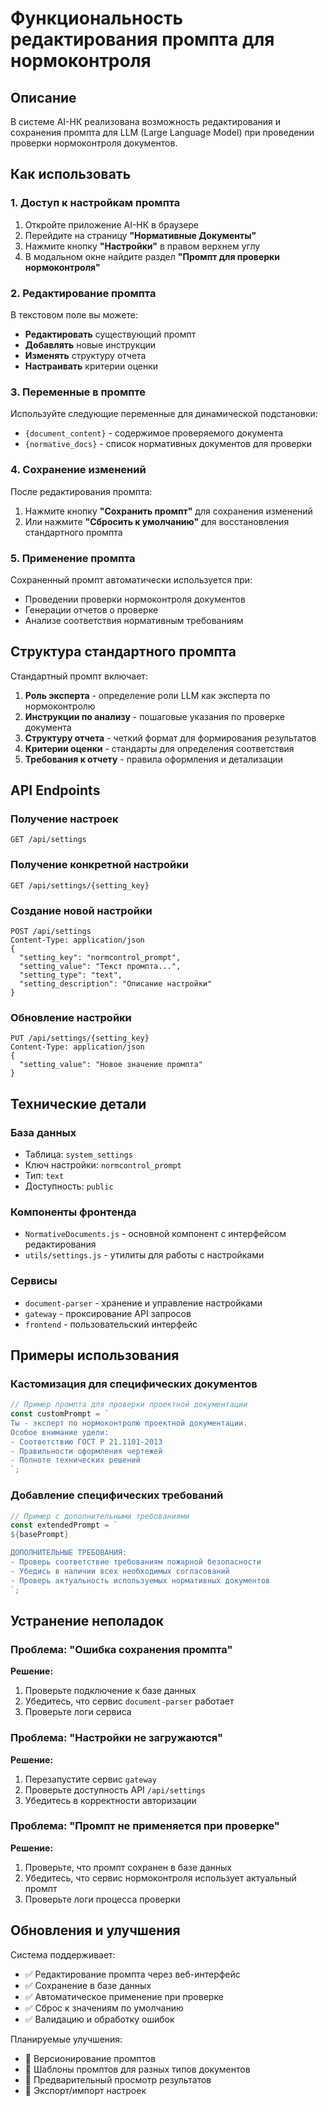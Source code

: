 # Функциональность редактирования промпта для нормоконтроля

## Описание

В системе AI-НК реализована возможность редактирования и сохранения промпта для LLM (Large Language Model) при проведении проверки нормоконтроля документов.

## Как использовать

### 1. Доступ к настройкам промпта

1. Откройте приложение AI-НК в браузере
2. Перейдите на страницу **"Нормативные Документы"**
3. Нажмите кнопку **"Настройки"** в правом верхнем углу
4. В модальном окне найдите раздел **"Промпт для проверки нормоконтроля"**

### 2. Редактирование промпта

В текстовом поле вы можете:
- **Редактировать** существующий промпт
- **Добавлять** новые инструкции
- **Изменять** структуру отчета
- **Настраивать** критерии оценки

### 3. Переменные в промпте

Используйте следующие переменные для динамической подстановки:
- `{document_content}` - содержимое проверяемого документа
- `{normative_docs}` - список нормативных документов для проверки

### 4. Сохранение изменений

После редактирования промпта:
1. Нажмите кнопку **"Сохранить промпт"** для сохранения изменений
2. Или нажмите **"Сбросить к умолчанию"** для восстановления стандартного промпта

### 5. Применение промпта

Сохраненный промпт автоматически используется при:
- Проведении проверки нормоконтроля документов
- Генерации отчетов о проверке
- Анализе соответствия нормативным требованиям

## Структура стандартного промпта

Стандартный промпт включает:

1. **Роль эксперта** - определение роли LLM как эксперта по нормоконтролю
2. **Инструкции по анализу** - пошаговые указания по проверке документа
3. **Структуру отчета** - четкий формат для формирования результатов
4. **Критерии оценки** - стандарты для определения соответствия
5. **Требования к отчету** - правила оформления и детализации

## API Endpoints

### Получение настроек
```
GET /api/settings
```

### Получение конкретной настройки
```
GET /api/settings/{setting_key}
```

### Создание новой настройки
```
POST /api/settings
Content-Type: application/json
{
  "setting_key": "normcontrol_prompt",
  "setting_value": "Текст промпта...",
  "setting_type": "text",
  "setting_description": "Описание настройки"
}
```

### Обновление настройки
```
PUT /api/settings/{setting_key}
Content-Type: application/json
{
  "setting_value": "Новое значение промпта"
}
```

## Технические детали

### База данных
- Таблица: `system_settings`
- Ключ настройки: `normcontrol_prompt`
- Тип: `text`
- Доступность: `public`

### Компоненты фронтенда
- `NormativeDocuments.js` - основной компонент с интерфейсом редактирования
- `utils/settings.js` - утилиты для работы с настройками

### Сервисы
- `document-parser` - хранение и управление настройками
- `gateway` - проксирование API запросов
- `frontend` - пользовательский интерфейс

## Примеры использования

### Кастомизация для специфических документов
```javascript
// Пример промпта для проверки проектной документации
const customPrompt = `
Ты - эксперт по нормоконтролю проектной документации.
Особое внимание удели:
- Соответствию ГОСТ Р 21.1101-2013
- Правильности оформления чертежей
- Полноте технических решений
`;
```

### Добавление специфических требований
```javascript
// Пример с дополнительными требованиями
const extendedPrompt = `
${basePrompt}

ДОПОЛНИТЕЛЬНЫЕ ТРЕБОВАНИЯ:
- Проверь соответствие требованиям пожарной безопасности
- Убедись в наличии всех необходимых согласований
- Проверь актуальность используемых нормативных документов
`;
```

## Устранение неполадок

### Проблема: "Ошибка сохранения промпта"
**Решение:**
1. Проверьте подключение к базе данных
2. Убедитесь, что сервис `document-parser` работает
3. Проверьте логи сервиса

### Проблема: "Настройки не загружаются"
**Решение:**
1. Перезапустите сервис `gateway`
2. Проверьте доступность API `/api/settings`
3. Убедитесь в корректности авторизации

### Проблема: "Промпт не применяется при проверке"
**Решение:**
1. Проверьте, что промпт сохранен в базе данных
2. Убедитесь, что сервис нормоконтроля использует актуальный промпт
3. Проверьте логи процесса проверки

## Обновления и улучшения

Система поддерживает:
- ✅ Редактирование промпта через веб-интерфейс
- ✅ Сохранение в базе данных
- ✅ Автоматическое применение при проверке
- ✅ Сброс к значениям по умолчанию
- ✅ Валидацию и обработку ошибок

Планируемые улучшения:
- 🔄 Версионирование промптов
- 🔄 Шаблоны промптов для разных типов документов
- 🔄 Предварительный просмотр результатов
- 🔄 Экспорт/импорт настроек
